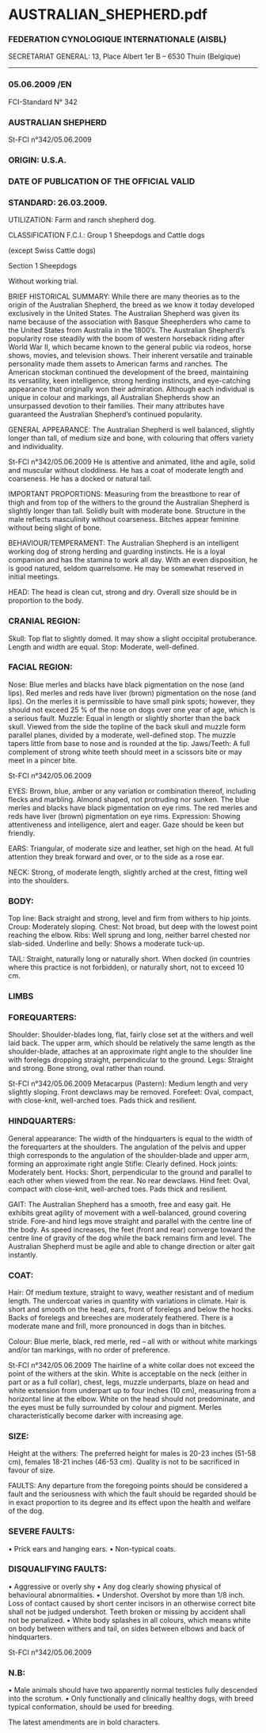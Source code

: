 # AUSTRALIAN_SHEPHERD.pdf


### FEDERATION CYNOLOGIQUE INTERNATIONALE (AISBL)


SECRETARIAT GENERAL: 13, Place Albert 1er  B – 6530 Thuin (Belgique)
______________________________________________________________________________

### 05.06.2009 /EN



FCI-Standard N° 342

### AUSTRALIAN SHEPHERD





St-FCI n°342/05.06.2009


### ORIGIN: U.S.A.



### DATE OF PUBLICATION OF THE OFFICIAL VALID



### STANDARD: 26.03.2009.



UTILIZATION: Farm and ranch shepherd dog.

CLASSIFICATION F.C.I.: Group 1  Sheepdogs and Cattle dogs



(except Swiss Cattle dogs)



Section 1 Sheepdogs



Without working trial.

BRIEF HISTORICAL SUMMARY: While there are many
theories as to the origin of the Australian Shepherd, the breed as we
know it today developed exclusively in the United States. The
Australian Shepherd was given its name because of the association
with Basque Sheepherders who came to the United States from
Australia in the 1800’s.
The Australian Shepherd’s popularity rose steadily with the boom of
western horseback riding after World War II, which became known
to the general public via rodeos, horse shows, movies, and television
shows. Their inherent versatile and trainable personality made them
assets to American farms and ranches.  The American stockman
continued the development of the breed, maintaining its versatility,
keen intelligence, strong herding instincts, and eye-catching
appearance that originally won their admiration.
Although each individual is unique in colour and markings, all
Australian Shepherds show an unsurpassed devotion to their
families. Their many attributes have guaranteed the Australian
Shepherd’s continued popularity.

GENERAL APPEARANCE: The Australian Shepherd is well
balanced, slightly longer than tall, of medium size and bone, with
colouring that offers variety and individuality.





St-FCI n°342/05.06.2009
He is attentive and animated, lithe and agile, solid and muscular
without cloddiness. He has a coat of moderate length and coarseness.
He has a docked or natural tail.

IMPORTANT PROPORTIONS: Measuring from the breastbone
to rear of thigh and from top of the withers to the ground the
Australian Shepherd is slightly longer than tall.
Solidly built with moderate bone. Structure in the male reflects
masculinity without coarseness. Bitches appear feminine without
being slight of bone.

BEHAVIOUR/TEMPERAMENT: The Australian Shepherd is an
intelligent working dog of strong herding and guarding instincts. He
is a loyal companion and has the stamina to work all day.  With an
even disposition, he is good natured, seldom quarrelsome. He may be
somewhat reserved in initial meetings.

HEAD: The head is clean cut, strong and dry. Overall size should be
in proportion to the body.

### CRANIAL REGION:


Skull: Top flat to slightly domed. It may show a slight occipital
protuberance. Length and width are equal.
Stop: Moderate, well-defined.

### FACIAL REGION:


Nose: Blue merles and blacks have black pigmentation on the nose
(and lips). Red merles and reds have liver (brown) pigmentation on
the nose (and lips). On the merles it is permissible to have small pink
spots; however, they should not exceed 25 % of the nose on dogs
over one year of age, which is a serious fault.
Muzzle: Equal in length or slightly shorter than the back skull.
Viewed from the side the topline of the back skull and muzzle form
parallel planes, divided by a moderate, well-defined stop. The
muzzle tapers little from base to nose and is rounded at the tip.
Jaws/Teeth: A full complement of strong white teeth should meet in
a scissors bite or may meet in a pincer bite.



St-FCI n°342/05.06.2009

EYES: Brown, blue, amber or any variation or combination thereof,
including flecks and marbling. Almond shaped, not protruding nor
sunken. The blue merles and blacks have black pigmentation on eye
rims. The red merles and reds have liver (brown) pigmentation on
eye rims. Expression: Showing attentiveness and intelligence, alert
and eager. Gaze should be keen but friendly.

EARS:  Triangular, of moderate size and leather, set high on the
head. At full attention they break forward and over, or to the side as a
rose ear.

NECK: Strong, of moderate length, slightly arched at the crest,
fitting well into the shoulders.

### BODY:


Top line: Back straight and strong, level and firm from withers to hip
joints.
Croup:  Moderately sloping.
Chest: Not broad, but deep with the lowest point reaching the elbow.
Ribs: Well sprung and long, neither barrel chested nor slab-sided.
Underline and belly:  Shows a moderate tuck-up.

TAIL: Straight, naturally long or naturally short.  When docked (in
countries where this practice is not forbidden), or naturally short, not
to exceed 10 cm.

### LIMBS



### FOREQUARTERS:


Shoulder: Shoulder-blades long, flat, fairly close set at the withers
and well laid back. The upper arm, which should be relatively the
same length as the shoulder-blade, attaches at an approximate right
angle to the shoulder line with forelegs dropping straight,
perpendicular to the ground.
Legs: Straight and strong. Bone strong, oval rather than round.



St-FCI n°342/05.06.2009
Metacarpus (Pastern): Medium length and very slightly sloping.
Front dewclaws may be removed.
Forefeet: Oval, compact, with close-knit, well-arched toes. Pads
thick and resilient.

### HINDQUARTERS:


General appearance: The width of the hindquarters is equal to the
width of the forequarters at the shoulders.
The angulation of the pelvis and upper thigh corresponds to the
angulation of the shoulder-blade and upper arm, forming an
approximate right angle
Stifle: Clearly defined.
Hock joints:  Moderately bent.
Hocks: Short, perpendicular to the ground and parallel to each other
when viewed from the rear. No rear dewclaws.
Hind feet: Oval, compact with close-knit, well-arched toes. Pads
thick and resilient.

GAIT: The Australian Shepherd has a smooth, free and easy gait. He
exhibits great agility of movement with a well-balanced, ground
covering stride. Fore-and hind legs move straight and parallel with
the centre line of the body. As speed increases, the feet (front and
rear) converge toward the centre line of gravity of the dog while the
back remains firm and level. The Australian Shepherd must be agile
and able to change direction or alter gait instantly.

### COAT:


Hair: Of medium texture, straight to wavy, weather resistant and of
medium length. The undercoat varies in quantity with variations in
climate. Hair is short and smooth on the head, ears, front of forelegs
and below the hocks. Backs of forelegs and breeches are moderately
feathered. There is a moderate mane and frill, more pronounced in
dogs than in bitches.

Colour: Blue merle, black, red merle, red – all with or without white
markings and/or tan markings, with no order of preference.



St-FCI n°342/05.06.2009
The hairline of a white collar does not exceed the point of the withers
at the skin.
White is acceptable on the neck (either in part or as a full collar),
chest, legs, muzzle underparts, blaze on head and white extension
from underpart up to four inches (10 cm), measuring from a
horizontal line at the elbow.
White on the head should not predominate, and the eyes must be
fully surrounded by colour and pigment. Merles characteristically
become darker with increasing age.

### SIZE:


Height at the withers: The preferred height for males is 20-23 inches
(51-58 cm), females 18-21 inches (46-53 cm). Quality is not to be
sacrificed in favour of size.

FAULTS: Any departure from the foregoing points should be
considered a fault and the seriousness with which the fault should be
regarded should be in exact proportion to its degree and its effect
upon the health and welfare of the dog.

### SEVERE FAULTS:


•
Prick ears and hanging ears.
•
Non-typical coats.

### DISQUALIFYING FAULTS:


•
Aggressive or overly shy
•
Any dog clearly showing physical of behavioural
abnormalities.
•
Undershot. Overshot by more than 1/8 inch. Loss of
contact caused by short center incisors in an otherwise
correct bite shall not be judged undershot. Teeth broken
or missing by accident shall not be penalized.
•
White body splashes in all colours, which means white on
body between withers and tail, on sides between elbows and
back of hindquarters.





St-FCI n°342/05.06.2009


### N.B:


•
Male animals should have two apparently normal testicles
fully descended into the scrotum.
•
Only functionally and clinically healthy dogs, with breed
typical conformation, should be used for breeding.

The latest amendments are in bold characters.






